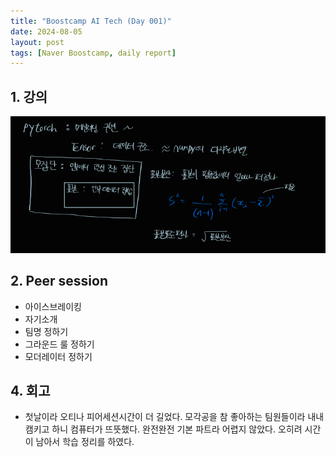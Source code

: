 ```yaml
---
title: "Boostcamp AI Tech (Day 001)"
date: 2024-08-05
layout: post
tags: [Naver Boostcamp, daily report]
---
```

## 1. 강의
![week1_1](/assets/image/image9.png)
		
## 2. Peer session
* 아이스브레이킹
* 자기소개
* 팀명 정하기
* 그라운드 룰 정하기
* 모더레이터 정하기

## 4. 회고
* 첫날이라 오티나 피어세션시간이 더 길었다. 모각공을 참 좋아하는 팀원들이라 내내 캠키고 하니 컴퓨터가 뜨뜻했다. 완전완전 기본 파트라 어렵지 않았다. 오히려 시간이 남아서 학습 정리를 하였다.
<br><br>
